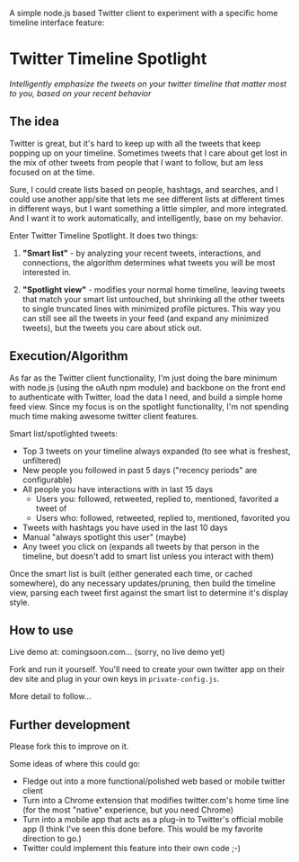 A simple node.js based Twitter client to experiment with a specific home timeline interface feature:

Twitter Timeline Spotlight
==========================

_Intelligently emphasize the tweets on your twitter timeline that matter most to you, based on your recent behavior_


The idea
------------
 
Twitter is great, but it's hard to keep up with all the tweets that keep popping up on your timeline.  Sometimes tweets that I care about get lost in the mix of other tweets from people that I want to follow, but am less focused on at the time.  
 
Sure, I could create lists based on people, hashtags, and searches, and I could use another app/site that lets me see different lists at different times in different ways, but I want something a little simpler, and more integrated.  And I want it to work automatically, and intelligently, base on my behavior.
 
Enter Twitter Timeline Spotlight.  It does two things:

1. __"Smart list"__ - by analyzing your recent tweets, interactions, and connections, the algorithm determines what tweets you will be most interested in.

2. __"Spotlight view"__ - modifies your normal home timeline, leaving tweets that match your smart list untouched, but shrinking all the other tweets to single truncated lines with minimized profile pictures.  This way you can still see all the tweets in your feed (and expand any minimized tweets), but the tweets you care about stick out.


Execution/Algorithm
-------------------
 
As far as the Twitter client functionality, I'm just doing the bare minimum with node.js (using the oAuth npm module) and backbone on the front end to authenticate with Twitter, load the data I need, and build a simple home feed view.  Since my focus is on the spotlight functionality, I'm not spending much time making awesome twitter client features.
 
Smart list/spotlighted tweets:
- Top 3 tweets on your timeline always expanded (to see what is freshest, unfiltered)
- New people you followed in past 5 days ("recency periods" are configurable)
- All people you have interactions with in last 15 days
  - Users you: followed, retweeted, replied to, mentioned, favorited a tweet of
  - Users who: followed, retweeted, replied to, mentioned, favorited you
- Tweets with hashtags you have used in the last 10 days
- Manual "always spotlight this user" (maybe)
- Any tweet you click on (expands all tweets by that person in the timeline, but doesn't add to smart list unless you interact with them)

Once the smart list is built (either generated each time, or cached somewhere), do any necessary updates/pruning, then build the timeline view, parsing each tweet first against the smart list to determine it's display style.


How to use
----------

Live demo at: comingsoon.com... (sorry, no live demo yet)

Fork and run it yourself.  You'll need to create your own twitter app on their dev site and plug in your own keys in `private-config.js`.

More detail to follow...


Further development
-------------------

Please fork this to improve on it.

Some ideas of where this could go:

 - Fledge out into a more functional/polished web based or mobile twitter client
 - Turn into a Chrome extension that modifies twitter.com's home time line (for the most "native" experience, but you need Chrome)
 - Turn into a mobile app that acts as a plug-in to Twitter's official mobile app (I think I've seen this done before.  This would be my favorite direction to go.)
 - Twitter could implement this feature into their own code ;-)

